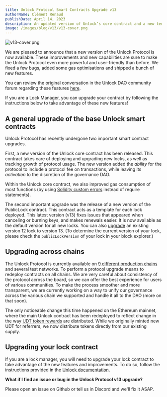 ```yaml
---
title: Unlock Protocol Smart Contracts Upgrade v13
authorName: Clément Renaud
publishDate: April 14, 2023
description: An updated version of Unlock’s core contract and a new template contract for managing memberships
image: /images/blog/v13/v13-cover.png
---
```


![v13-cover.png](/images/blog/v13/v13-cover.png)

We are pleased to announce that a new version of the Unlock Protocol is now available. These improvements and new capabilities are sure to make the Unlock Protocol even more powerful and user-friendly than before. We fixed a few bugs, added some gas optimisations and shipped a bunch of new features. 

You can review the original conversation in the Unlock DAO community forum regarding these features [here](https://unlock.community/t/unlock-protocol-upgrade-proposal/368).

If you are a Lock Manager, you can upgrade your contract by following the instructions below to take advantage of these new features!

## A general upgrade of the base Unlock smart contracts

Unlock Protocol has recently undergone two important smart contract upgrades. 

First, a new version of the Unlock core contract has been released. This contract takes care of deploying and upgrading new locks, as well as tracking growth of protocol usage. The new version added the *ability* for the protocol to include a protocol fee on transactions, while leaving its *activation* to the discretion of the governance DAO. 

Within the Unlock core contract, we also improved gas consumption of most functions (by using [Solidity custom errors](https://blog.soliditylang.org/2021/04/21/custom-errors/) instead of require statements).

The second important upgrade was the release of a new version of the PublicLock contract. This contract acts as a template for each lock deployed. This latest version (v13) fixes issues that appeared when canceling or burning keys, and makes renewals easier. It is now available as the default version for all new locks. You can also [upgrade](https://docs.unlock-protocol.com/core-protocol/public-lock/deploying-locks/#upgrading-locks) an existing version 12 lock to version 13. (To determine the current version of your lock, please check the `publicLockVersion` of your lock in your block explorer.)

## Upgrading across chains

The Unlock Protocol is currently available on [9 different production chains](https://docs.unlock-protocol.com/core-protocol/unlock/networks) and several test networks. To perform a protocol upgrade means to redeploy contracts on all chains. We are very careful about consistency of the protocol across the board, so we can offer the best experience for users of various communities. To make the process smoother and more transparent, we are currently working on a way to unify our governance across the various chain we supported and handle it all to the DAO (more on that soon).

The only noticeable change this time happened on the Ethereum mainnet, where the main Unlock contract has been redeployed to reflect change in the way [UDT token rewards](https://docs.unlock-protocol.com/governance/frequently-asked-questions/#what-is-%CA%89dt) are distributed. While we originally minted new UDT for referrers, we now distribute tokens directly from our existing supply.

## Upgrading your lock contract

If you are a lock manager, you will need to upgrade your lock contract to take advantage of the new features and improvements. To do so, follow the instructions provided in the [Unlock documentation](https://unlock-protocol.com/blog/lock-v12-release).  

**What if I find an issue or bug in the Unlock Protocol v13 upgrade?**

Please open an issue on Github or tell us in Discord and we'll fix it ASAP.
